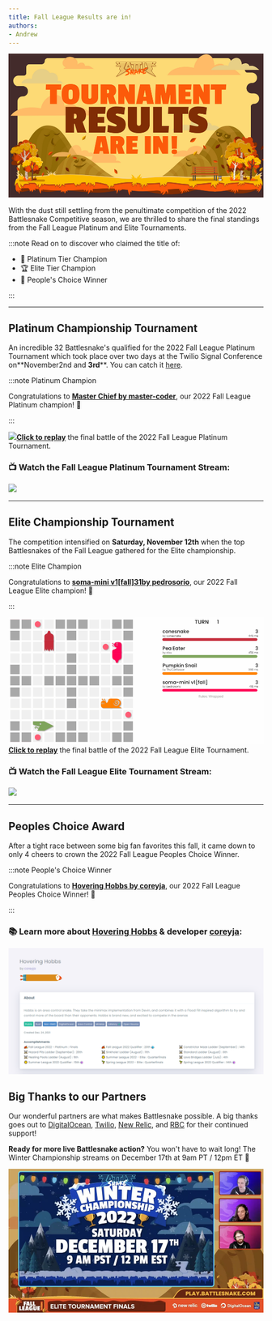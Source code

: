 ```yaml
---
title: Fall League Results are in!
authors:
- Andrew
---
```


![](./img/Social-Media-Covers-Fall-League-2022_Twitter-Post-Fall-League-Tournament-Results-Are-In.png)

With the dust still settling from the penultimate competition of the 2022 Battlesnake Competitive season, we are thrilled to share the final standings from the Fall League Platinum and Elite Tournaments.



:::note Read on to discover who claimed the title of:

- 🥇 Platinum Tier Champion
- 🏆 Elite Tier Champion
- 👏 People's Choice Winner

:::

---

## Platinum Championship Tournament

An incredible 32 Battlesnake's qualified for the 2022 Fall League Platinum Tournament which took place over two days at the Twilio Signal Conference on**November2nd and **3rd****. You can catch it [here](https://www.youtube.com/watch?v=lxdPV0u5oOI). 

:::note Platinum Champion

Congratulations to [**Master Chief by master-coder**](https://play.battlesnake.com/u/master-coder/master-chief/), our 2022 Fall League Platinum champion! 🥇

:::


![](./img/Kapture-2022-11-11-at-11.28.21.gif)[**Click to replay**](https://play.battlesnake.com/g/f3f7ab60-9b95-4ecc-ac6b-542cb19e886c/) the final battle of the 2022 Fall League Platinum Tournament.

### 📺 Watch the Fall League Platinum Tournament Stream:

[![](https://static-cdn.jtvnw.net/cf_vods/d2nvs31859zcd8/battlesnakeofficial/1643375935/cf1e529a-306b-46b4-9740-a890539114c4/thumb/custom-4f001bfe-e379-4e13-94fc-76255fc429a9-640x360.png)
](https://www.twitch.tv/videos/1643375935)

---

## Elite Championship Tournament

The competition intensified on **Saturday, November 12th** when the top Battlesnakes of the Fall League gathered for the Elite championship.

:::note Elite Champion

Congratulations to **[soma-mini v1[fall]31by pedrosorio](https://play.battlesnake.com/u/pedrosorio/soma-mini-v1fall/)**, our 2022 Fall League Elite champion! 🥇

:::



![](./img/win.gif)[**Click to replay**](https://play.battlesnake.com/g/beaa8624-1ced-462f-81ac-78b628da45f6/) the final battle of the 2022 Fall League Elite Tournament.


### 📺 Watch the Fall League Elite Tournament Stream:

[![](https://static-cdn.jtvnw.net/cf_vods/d2nvs31859zcd8/cebeaea86d34a204a49a_battlesnakeofficial_37822692805_8380350595/thumb/thumb1650938231-640x360.jpg)
](https://www.twitch.tv/videos/1650938231)

---

## Peoples Choice Award

After a tight race between some big fan favorites this fall, it came down to only 4 cheers to crown the 2022 Fall League Peoples Choice Winner.

:::note People's Choice Winner

Congratulations to [**Hovering Hobbs by coreyja**](https://play.battlesnake.com/u/coreyja/hovering-hobbs/), our 2022 Fall League Peoples Choice Winner! 👏

:::

### 📚 Learn more about **[Hovering Hobbs](https://play.battlesnake.com/u/coreyja/hovering-hobbs/)** & developer **[coreyja](https://play.battlesnake.com/u/coreyja)**:

![](./img/image.png)

## **Big Thanks to our Partners**

Our wonderful partners are what makes Battlesnake possible. A big thanks goes out to [DigitalOcean](https://play.battlesnake.com/partner/digitalocean), [Twilio](https://play.battlesnake.com/partner/twilio), [New Relic](https://play.battlesnake.com/partner/newrelic), and [RBC](https://play.battlesnake.com/partner/rbc) for their continued support!

**Ready for more live Battlesnake action?** You won't have to wait long! The Winter Championship streams on December 17th at 9am PT / 12pm ET 🐍

![](./img/image-1.png)
